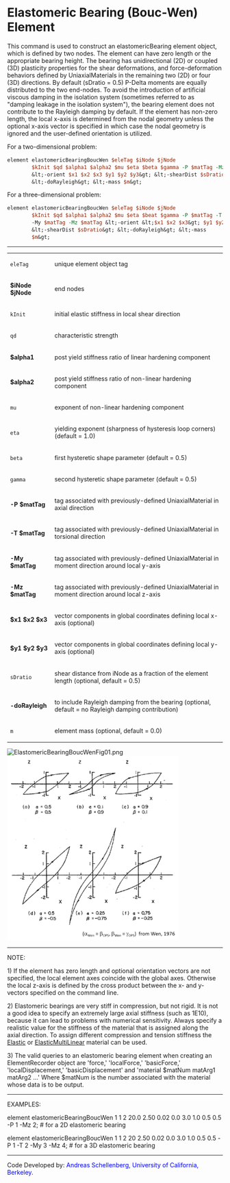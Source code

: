 # Elastomeric Bearing (Bouc-Wen) Element

<p>This command is used to construct an elastomericBearing element
object, which is defined by two nodes. The element can have zero length
or the appropriate bearing height. The bearing has unidirectional (2D)
or coupled (3D) plasticity properties for the shear deformations, and
force-deformation behaviors defined by UniaxialMaterials in the
remaining two (2D) or four (3D) directions. By default (sDratio = 0.5)
P-Delta moments are equally distributed to the two end-nodes. To avoid
the introduction of artificial viscous damping in the isolation system
(sometimes referred to as "damping leakage in the isolation system"),
the bearing element does not contribute to the Rayleigh damping by
default. If the element has non-zero length, the local x-axis is
determined from the nodal geometry unless the optional x-axis vector is
specified in which case the nodal geometry is ignored and the
user-defined orientation is utilized.</p>
<p>For a two-dimensional problem:</p>

```tcl
element elastomericBearingBoucWen $eleTag $iNode $jNode
        $kInit $qd $alpha1 $alpha2 $mu $eta $beta $gamma -P $matTag -Mz $matTag
        &lt;-orient $x1 $x2 $x3 $y1 $y2 $y3&gt; &lt;-shearDist $sDratio&gt;
        &lt;-doRayleigh&gt; &lt;-mass $m&gt;
```

<p>For a three-dimensional problem:</p>

```tcl
element elastomericBearingBoucWen $eleTag $iNode $jNode
        $kInit $qd $alpha1 $alpha2 $mu $eta $beat $gamma -P $matTag -T $matTag
        -My $matTag -Mz $matTag &lt;-orient &lt;$x1 $x2 $x3&gt; $y1 $y2 $y3&gt;
        &lt;-shearDist $sDratio&gt; &lt;-doRayleigh&gt; &lt;-mass
        $m&gt;
```

<hr />
<table>
<tbody>
<tr class="odd">
<td><code class="parameter-table-variable">eleTag</code></td>
<td><p>unique element object tag</p></td>
</tr>
<tr class="even">
<td><p><strong>$iNode $jNode</strong></p></td>
<td><p>end nodes</p></td>
</tr>
<tr class="odd">
<td><code class="parameter-table-variable">kInit</code></td>
<td><p>initial elastic stiffness in local shear direction</p></td>
</tr>
<tr class="even">
<td><code class="parameter-table-variable">qd</code></td>
<td><p>characteristic strength</p></td>
</tr>
<tr class="odd">
<td><p><strong>$alpha1</strong></p></td>
<td><p>post yield stiffness ratio of linear hardening component</p></td>
</tr>
<tr class="even">
<td><p><strong>$alpha2</strong></p></td>
<td><p>post yield stiffness ratio of non-linear hardening
component</p></td>
</tr>
<tr class="odd">
<td><code class="parameter-table-variable">mu</code></td>
<td><p>exponent of non-linear hardening component</p></td>
</tr>
<tr class="even">
<td><code class="parameter-table-variable">eta</code></td>
<td><p>yielding exponent (sharpness of hysteresis loop corners) (default
= 1.0)</p></td>
</tr>
<tr class="odd">
<td><code class="parameter-table-variable">beta</code></td>
<td><p>first hysteretic shape parameter (default = 0.5)</p></td>
</tr>
<tr class="even">
<td><code class="parameter-table-variable">gamma</code></td>
<td><p>second hysteretic shape parameter (default = 0.5)</p></td>
</tr>
<tr class="odd">
<td><p><strong>-P $matTag</strong></p></td>
<td><p>tag associated with previously-defined UniaxialMaterial in axial
direction</p></td>
</tr>
<tr class="even">
<td><p><strong>-T $matTag</strong></p></td>
<td><p>tag associated with previously-defined UniaxialMaterial in
torsional direction</p></td>
</tr>
<tr class="odd">
<td><p><strong>-My $matTag</strong></p></td>
<td><p>tag associated with previously-defined UniaxialMaterial in moment
direction around local y-axis</p></td>
</tr>
<tr class="even">
<td><p><strong>-Mz $matTag</strong></p></td>
<td><p>tag associated with previously-defined UniaxialMaterial in moment
direction around local z-axis</p></td>
</tr>
<tr class="odd">
<td><p><strong>$x1 $x2 $x3</strong></p></td>
<td><p>vector components in global coordinates defining local x-axis
(optional)</p></td>
</tr>
<tr class="even">
<td><p><strong>$y1 $y2 $y3</strong></p></td>
<td><p>vector components in global coordinates defining local y-axis
(optional)</p></td>
</tr>
<tr class="odd">
<td><code class="parameter-table-variable">sDratio</code></td>
<td><p>shear distance from iNode as a fraction of the element length
(optional, default = 0.5)</p></td>
</tr>
<tr class="even">
<td><p><strong>-doRayleigh</strong></p></td>
<td><p>to include Rayleigh damping from the bearing (optional, default =
no Rayleigh damping contribution)</p></td>
</tr>
<tr class="odd">
<td><code class="parameter-table-variable">m</code></td>
<td><p>element mass (optional, default = 0.0)</p></td>
</tr>
</tbody>
</table>
<p><img src="/OpenSeesRT/contrib/static/ElastomericBearingBoucWenFig01.png"
title="ElastomericBearingBoucWenFig01.png" width="600"
alt="ElastomericBearingBoucWenFig01.png" /> <img
src="ElastomericBearingBoucWenFig02.png"
title="ElastomericBearingBoucWenFig02.png" width="400"
alt="ElastomericBearingBoucWenFig02.png" /></p>
<hr />
<p>NOTE:</p>
<p>1) If the element has zero length and optional orientation vectors
are not specified, the local element axes coincide with the global axes.
Otherwise the local z-axis is defined by the cross product between the
x- and y-vectors specified on the command line.</p>
<p>2) Elastomeric bearings are very stiff in compression, but not rigid.
It is not a good idea to specify an extremely large axial stiffness
(such as 1E10), because it can lead to problems with numerical
sensitivity. Always specify a realistic value for the stiffness of the
material that is assigned along the axial direction. To assign different
compression and tension stiffness the <a
href="http://opensees.berkeley.edu/wiki/index.php/Elastic_Material">Elastic</a>
or <a
href="http://opensees.berkeley.edu/wiki/index.php/ElasticMultiLinear_Material">ElasticMultiLinear</a>
material can be used.</p>
<p>3) The valid queries to an elastomeric bearing element when creating
an ElementRecorder object are 'force,' 'localForce,' 'basicForce,'
'localDisplacement,' 'basicDisplacement' and 'material $matNum matArg1
matArg2 ...' Where $matNum is the number associated with the material
whose data is to be output.</p>
<hr />
<p>EXAMPLES:</p>
<p>element elastomericBearingBoucWen 1 1 2 20.0 2.50 0.02 0.0 3.0 1.0
0.5 0.5 -P 1 -Mz 2; # for a 2D elastomeric bearing</p>
<p>element elastomericBearingBoucWen 1 1 2 20 2.50 0.02 0.0 3.0 1.0 0.5
0.5 -P 1 -T 2 -My 3 -Mz 4; # for a 3D elastomeric bearing</p>
<hr />
<p>Code Developed by: <span style="color:blue"> Andreas
Schellenberg, University of California, Berkeley. </span></p>
